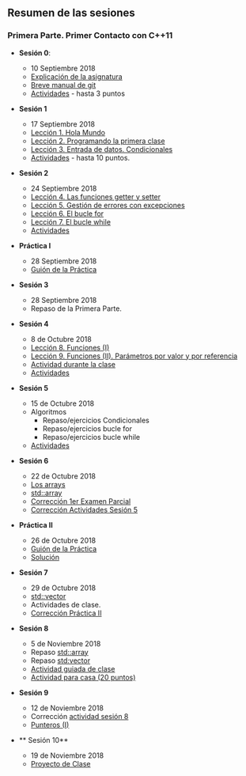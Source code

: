 
## Resumen de las sesiones 

### Primera Parte. Primer Contacto con C++11

  - **Sesión 0**: 
    - 10 Septiembre 2018
    - [Explicación de la asignatura](https://nebrija-my.sharepoint.com/:p:/g/personal/avalero_nebrija_es/Ea-TGKDi57VLi7X4OK3ujNcB95RyhQAKgDftdagdUmnF3A?e=rUXU8P)
    - [Breve manual de git](http://rogerdudler.github.io/git-guide/index.es.html)
    - [Actividades](https://nebrija-my.sharepoint.com/:p:/g/personal/avalero_nebrija_es/EWXknH-z5wFGuUnwJb5BejgBG1rt7aVsKsbTO3TYzRETkw?e=9EbgG9) - hasta 3 puntos

  - **Sesión 1**
    - 17 Septiembre 2018
    - [Lección 1. Hola Mundo](https://codebin.cc/2018/09/16/leccion-1-hola-mundo/)
    - [Lección 2. Programando la primera clase](https://codebin.cc/2018/09/16/leccion-2-programando-la-primera-clase/)
    - [Lección 3. Entrada de datos. Condicionales](https://codebin.cc/2018/09/16/leccion-3-entrada-de-datos-por-el-usuario-condicionales/)
    - [Actividades](https://nebrija-my.sharepoint.com/:p:/g/personal/avalero_nebrija_es/EVbx6OnZllxNgiaHdERugs8BwgmQvCWTTwKvIqjJh7-ErA?e=HBcqZg) - hasta 10 puntos.

  - **Sesión 2**
    - 24 Septiembre 2018
    - [Lección 4. Las funciones getter y setter](https://codebin.cc/2018/09/23/leccion-4-funciones-getter-y-setter/)
    - [Lección 5. Gestión de errores con excepciones](https://codebin.cc/2018/09/16/leccion-5-gestion-de-errores-con-excepciones/)
    - [Lección 6. El bucle for](https://codebin.cc/2018/09/16/leccion-6-el-bucle-for/)
    - [Lección 7. El bucle while](https://codebin.cc/2018/09/16/leccion-7-el-bucle-while/)
    - [Actividades](https://nebrija-my.sharepoint.com/:p:/g/personal/avalero_nebrija_es/Ee9fkBteT-9Mjhg-LDdsMvcBOBphN7_nZNiXYBgZ7nuZew?e=HC7jc8)
    
  - **Práctica I**
	- 28 Septiembre 2018
	- [Guión de la Práctica](https://github.com/Nebrija-Programacion-I-II/Programacion-I/blob/master/practicas/practica-I/enunciado.md)
    
  - **Sesión 3**
	- 28 Septiembre 2018
	- Repaso de la Primera Parte.


 - **Sesión 4**
	  - 8 de Octubre 2018
	  - [Lección 8. Funciones (I)](https://codebin.cc/2018/10/07/leccion-8-las-funciones-i/)
	  - [Lección 9. Funciones (II). Parámetros por valor y por referencia](https://codebin.cc/2018/10/07/leccion-9-las-funciones-ii-parametros-por-valor-y-por-referencia/)
	  - [Actividad durante la clase](https://github.com/Nebrija-Programacion-I-II/Programacion-I/blob/master/actividades/sesion4/actividadClase/enunciado.md)
	  - [Actividades](https://nebrija-my.sharepoint.com/:p:/g/personal/avalero_nebrija_es/EQZUkidoZztKl4pgpcXL2HwB-fcM9zmIrHaFiGzgtVXMEw?e=niHwis)

- **Sesión 5**
    - 15 de Octubre 2018
    - Algoritmos
      - Repaso/ejercicios Condicionales
      - Repaso/ejercicios bucle for
      - Repaso/ejercicios bucle while
    - [Actividades](https://github.com/Nebrija-Programacion-I-II/Programacion-I/blob/master/actividades/sesion5/readme.md)
    
- **Sesión 6**
    - 22 de Octubre 2018
    - [Los arrays](https://codebin.cc/2018/10/07/leccion-11-arrays/)
    - [std::array](https://codebin.cc/2018/10/07/leccion-12-stdarray/)
    - [Corrección 1er Examen Parcial](https://github.com/Nebrija-Programacion-I-II/Programacion-I/tree/master/examenes/Parcial1)
    - [Corrección Actividades Sesión 5](https://github.com/Nebrija-Programacion-I-II/Programacion-I/blob/master/actividades/sesion5/)

- **Práctica II**
    - 26 de Octubre 2018
    - [Guión de la Práctica](https://github.com/Nebrija-Programacion-I-II/Programacion-I/blob/master/practicas/practica-II/enunciado.md)
    - [Solución](https://github.com/Nebrija-Programacion-I-II/Programacion-I/tree/master/practicas/practica-II/solucion)
    
- **Sesión 7**
    - 29 de Octubre 2018
    - [std::vector](https://codebin.cc/2018/10/28/leccion-13-stdvector/)
    - Actividades de clase.
    - [Corrección Práctica II](https://github.com/Nebrija-Programacion-I-II/Programacion-I/tree/master/practicas/practica-II/solucion)

- **Sesión 8**
    - 5 de Noviembre 2018
    - Repaso [std::array](https://codebin.cc/2018/10/07/leccion-12-stdarray/)
    - Repaso [std:vector](https://codebin.cc/2018/10/28/leccion-13-stdvector/)
    - [Actividad guiada de clase](https://github.com/Nebrija-Programacion-I-II/Programacion-I/blob/master/actividades/sesion8/actividad_clase.md)
    - [Actividad para casa (20 puntos)](https://github.com/Nebrija-Programacion-I-II/Programacion-I/blob/master/actividades/sesion8/actividad_clase.md)
 
 - **Sesión 9**
    - 12 de Noviembre 2018
    - Corrección [actividad sesión 8](https://github.com/Nebrija-Programacion-I-II/Programacion-I/blob/master/actividades/sesion8/actividad_clase.md)
    - [Punteros (I)](https://codebin.cc/2018/11/11/leccion-14-punteros/)
    
 - ** Sesión 10**
    - 19 de Noviembre 2018
    - [Proyecto de Clase](https://github.com/Nebrija-Programacion-I-II/Programacion-I/blob/master/actividades/sesion10/actividad_clase.md)
